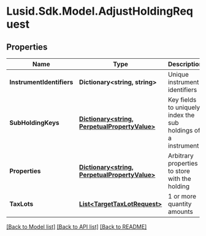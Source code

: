 # Lusid.Sdk.Model.AdjustHoldingRequest
## Properties

Name | Type | Description | Notes
------------ | ------------- | ------------- | -------------
**InstrumentIdentifiers** | **Dictionary&lt;string, string&gt;** | Unique instrument identifiers | 
**SubHoldingKeys** | [**Dictionary&lt;string, PerpetualPropertyValue&gt;**](PerpetualPropertyValue.md) | Key fields to uniquely index the sub holdings of a instrument | [optional] 
**Properties** | [**Dictionary&lt;string, PerpetualPropertyValue&gt;**](PerpetualPropertyValue.md) | Arbitrary properties to store with the holding | [optional] 
**TaxLots** | [**List&lt;TargetTaxLotRequest&gt;**](TargetTaxLotRequest.md) | 1 or more quantity amounts | 

[[Back to Model list]](../README.md#documentation-for-models) [[Back to API list]](../README.md#documentation-for-api-endpoints) [[Back to README]](../README.md)

